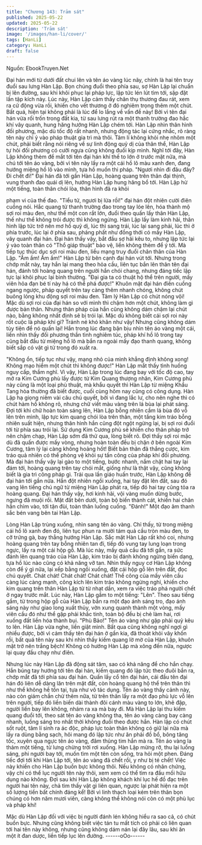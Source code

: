 ```yaml
---
title: "Chương 143: Trảm sát"
published: 2025-05-22
updated: 2025-05-22
description: 'Trảm sát'
image: '/images/han-li/cover/'
tags: [HanLi]
category: HanLi
draft: false
---
```


Nguồn: EbookTruyen.Net

Đại hán mới từ dưới đất chui lên và tên áo vàng lúc nãy, chính là
hai tên truy đuổi sau lưng Hàn Lập.
Bọn chúng đuổi theo phía sau, sợ Hàn Lập lại chuẩn bị lên
đường, sau khi khôi phục lại pháp lực, lập tức lén lút tìm tới, sặp
đặt lần tập kích này.
Lúc này, Hàn Lập cảm thấy chân thụ thương đau rát, xem ra cử
động vừa rồi, khiến cho vết thương ở đó nghiêm trọng thêm một
chút.
Bất quá, hiện tại không phải là lúc để lo lắng về vấn đề này! Bởi vì
tên đại hán vừa rối trốn trong đất kia, từ sau lưng rút ra một thanh
trường đao hắc khí vây quanh, hung hăng hướng Hàn Lập chém
tới.
Hàn Lập nhìn thân hình đối phương, mặc dù tốc độ rất nhanh,
nhưng động tác lại cứng nhắc, rõ ràng tên này chỉ ỷ vào pháp
thuật gia trì mà thôi. Tâm lí không khỏi nhẹ nhõm một chút, phải
biết rằng nói riêng về sự linh động quỷ dị của thân thể, Hàn Lập
tự hỏi đối phương có cưỡi ngựa cũng không đuổi kịp mình.
Nghĩ tới đây, Hàn Lập không thèm để mắt tới tên đại hán khí thế
to lớn ở trước mặt nữa, mà chú tới tên áo vàng, bởi vì tên này lấy
ra một cái hồ lô màu xanh đen, đang hướng miệng hồ lô vào
mình, tựa hồ muốn thi pháp.
"Ngươi nhìn đi đâu đây? Đi chết đi!"
Đại hán đã tới gần Hàn Lập, hoàng quang trên thân đại thịnh,
vung thanh đao quái dị lên, hướng Hàn Lập hung hăng bổ tới.
Hàn Lập hừ một tiếng, toàn thân chói lòa, thân hình đã ra khỏi

phạm vi của thế đao.
"Tiểu tử, ngươi bị lừa rồi!" đại hán đột nhiên cười điên cuồng nói.
Hắc quang từ thanh trường đao trong tay lóe lên, hóa thành mộ
sợi roi màu đen, như thể một con rắt lớn, đuổi theo quấn lấy thân
Hàn Lập, thế như thể không trói được thì không ngừng.
Hàn Lập lấy làm kinh hãi, thân hình lập tức trở nên mơ hồ quỷ dị,
lúc thì sang trái, lúc lại sang phải, lúc thì ở phía trước, lúc lại ở
phía sau, phảng phất như đồng thới có mấy Hàn Lập, vây quanh
đại hán.
Đại hán thấy vậy, bắt đầu sợ hãi kêu to, nhưng lập tức lại ỷ vào
toàn thân có "Thổ giáp thuật" bảo vệ, liền không thèm để ý tới. Mà
tiếp tục thúc dục sợi roi màu đen, liều mạng truy đuổi chân thân
của Hàn Lập.
"Ầm ầm! Ầm ầm!" Hàn Lập từ bên cạnh đại hán vút tới. Nhưng
trong chớp mắt này, tay hắn lại mang theo hỏa cầu, liên tục bắn
lên thân tên đại hán, đánh tới hoàng quang trên người hắn chói
chang, nhưng đáng tiếc lập tực lại khôi phục lại bình thường.
"Đại gia ta có thuật hộ thể trên người, mấy viên hỏa đạn bé tí này
há có thể phá được!" Khuôn mặt đại hán điên cuồng ngang
ngược, pháp quyết trên tay càng thêm nhanh chóng, không chút
buông lỏng khu động sợi roi màu đen.
Tâm lý Hàn Lập có chút nóng vội! Mặc dù sợi roi của đại hán so
với mình thì chậm hơn một chút, không làm gì được bản thân.
Nhưng thân pháp của hắn cũng không dám chậm lại chút nào,
bằng không nhất định sẽ bị trói lại. Mặc dù không biết cái sợi roi
này rốt cuộc là pháp khí gì? Tránh né khó khăn như vậy! Nhưng
cũng không dám tùy tiện để nó quấn lại!
Hắn trong lúc đang bận bịu nhìn tên áo vàng một cái, liền nhìn
thấy đối phương thần tình nghiêm túc, pháp khí hồ lô trong tay
cũng bắt đầu từ miệng hồ lô mà bắn ra ngoài mấy đạo thanh
quang, không biết sắp có vật gì từ trong đó xuất ra.

"Không ổn, tiếp tục như vậy, mạng nhỏ của mình khẳng định
không xong! Không mạo hiểm một chút thì không được!" Hàn Lập
mắt thấy tình huống nguy cấp, thầm nghĩ.
Vì vậy, Hàn Lập trong lúc đang bay với tốc độ cao, tay mở ra Kim
Cương phù lấy được từ Kim Quang thượng nhân, Kim Cương
phù này cũng là một loại phù thuật, mà khẩu quyết thì Hàn Lập từ
miệng Khẩu Tang hòa thường đã biết được, cuối cùng hôm nay
cũng có công dụng.
Hàn Lập hạ giọng niêm vài câu chú quyết, bởi vì đang lắc lư, cho
nên nghe thì có chút hàm hồ không rõ, nhưng chữ viết màu vàng
trên lá bùa lại phát sáng. Đợi tới khi chữ hoàn toàn sáng lên, Hàn
Lập bỗng nhiên cầm lá bùa đó vỗ lên trên mình, lập tực kim
quang chói lòa trên thân, một tầng kim tráo bỗng nhiên suất hiện,
nhưng thân hình hắn cũng đột ngột ngừng lại, bị sợi roi đuổi tới từ
phía sau trói lại.
Sử dụng Kim Cương phù sẽ khiến cho thân pháp trở nên chậm
chạp, Hàn Lập sớm đã thử qua, lòng biết rõ. Đợi thấy sợi roi mặc
dù đã quấn được mấy vòng, nhưng hoàn toàn đều bị chặn ở bên
ngoài Kim Cương, tâm lý lại càng không hoảng hốt! Biết bản thân
đã thắng cược, kim tráo quả nhiên có thể phòng vệ khỏi sự tấn
công của pháp khí đối phương.
Mà đại hán thấy vậy lại gào to một tiếng, bước nhanh, nắm chặt
hai tay lại đám tới, hoàng quang trên tay chói mắt, giống như là
thật vậy, cũng không biết là gia trì công pháp gì.
Trải qua lần giáo huấn trước, Hàn Lập không để đại hán tới gần
nữa. Hắn đột nhiên ngồi xuống, hai tay đặt lên đất, sau đó vang
lên tiếng chú ngữ từ miệng Hàn Lập phát ra, tiếp đó hai tay cũng
tỏa ra hoàng quang.
Đại hán thấy vậy, hơi kinh hãi, vội vàng muốn dừng bước, ngưng
đã muội rồi. Mặt đất bên dưới, toàn bộ biến thành cát, khiến hai
chân hắn chìm vào, tới tận đùi, toàn thân luống cuống.
"Đánh!" Một đạo âm thanh sắc bén vang bên tai Hàn Lập.

Lòng Hàn Lập trùng xuống, nhìn sang tên áo vàng.
Chỉ thấy, từ trong miệng cái hồ lô xanh đen đó, liên tục phun ra
mười tám quả cầu tròn màu đen, to cỡ trứng gà, bay thẳng
hướng Hàn Lập.
Sắc mặt Hàn Lập rất khó coi, nhưng hoàng quang trên tay bỗng
nhiên tan đi, tiếp đó vung tay lung loạn trong ngực, lấy ra một cái
hộp gỗ.
Mà lúc này, mấy quả cầu đã tới gần, ra sức đánh lên quang tráo
của Hàn Lập, kim tráo bị đánh không ngừng biến dạng, tựa hồ lúc
nào cũng có khả năng vỡ tan.
Nhìn thấy nguy cơ Hàn Lập không còn để ý gì nữa, lại xếp bằng
ngồi xuống, đặt cái hộp gỗ lên trên đất, đọc chú quyết.
Chát chát! Chát chát! Chát chát! Thế công của mấy viên cầu càng
lúc càng mạnh, công kích lên kim tráo không ngừng nghỉ, khiến
cho kim quang trên thân Hàn Lập từ từ nhạt dần, xem ra việc tráo
phá người chết ở ngay trước mắt.
Lúc này, Hàn Lập gầm to một tiếng:
"Lên".
Theo sau tiếng gầm, từ trong hộp gỗ của Hàn Lập bắn ra một đạo
ánh sáng tro, đạo ánh sáng này như giao long xuất thủy, vờn
xung quanh thành một vòng, mấy viên cầu đó như thể gặp phải
khắc tinh, toàn bộ đều bị chẻ làm hai, rơi xuống đất liền hóa thành
bụi.
"Phù Bảo!" Tên áo vàng như gặp phải quỷ kêu to lên.
Hàn Lập vừa nghe, liền giật mình. Bất qua cũng không nghĩ ngợi
gì nhiều được, bởi vì cảm thấy tên đại hán ở gần kia, đã thoát
khỏi vây khốn rồi, bất quá tên này sau khi nhìn thấy kiếm quang
lờ mờ của Hàn Lập, khuôn mặt trở nên trắng bệch! Không có
hướng Hàn Lập mà xông đến nữa, ngược lại quay đầu chạy như
điên.

Nhưng lúc này Hàn Lập đã động sát tâm, sao có khả năng để cho
hắn chạy. Hắn búng tay hướng tới tên đại hán, kiếm quang đó lập
tức theo đuôi bắn ra, chớp mắt đã tới phía sau đại hán.
Quấn lấy cổ tên đại hán, cái đầu tên đại hán đó liên dễ dàng lăn
trên mặt đất, còn hoàng quang hộ thể trên thân thì như thể không
hề tồn tại, tựa như vô tác dụng.
Tên áo vàng thấy cảnh này, nào còn giám chần chừ thêm nữa, từ
trên thân lấy ra một đạo phù lực vỗ lên trên người, tiếp đó liền
biến dài thành đôi cánh màu vàng to lớn, khẽ đập, người liền bay
lên không, nhám ra xa mà bay đi.
Mà Hàn Lập lại thu kiếm quang đuổi tới, theo sát tên áo vàng
không tha, tên áo vàng càng bay càng nhanh, luồng sáng tro nhất
thời không đuổi theo được hắn.
Hàn lập có chút sốt ruột, tâm lí sinh ra ác độc, pháp lực toàn thân
không có giữ lại nữa mà lấy ra dùng bằng sạch, hôi mang đó lập
tức như ăn phải đồ bổ, bông tăng tốc, xuyên qua ngực tên áo
vàng, đâm thủng tim hắn mà ra.
Tên áo vàng la thảm một tiếng, từ lưng chừng trời rơi xuống.
Hàn Lập mừng rỡ, thu lại luồng sáng, phi người bay tới, muốn tìm
một tên còn sống, tra hỏi một phen.
Đáng tiếc đợi tới khi Hàn Lập tới, tên áo vàng đã chết rồi, y như bị
té chết! Việc này khiến cho Hàn Lập buồn bực không thôi.
Nếu không có nhân chứng, vậy chỉ có thể lục người tên này thôi,
xem xem có thể tìm ra đầu mối hữu dụng nào không.
Đợi sau khi Hàn Lập không khách khí lục hế đồ đạc trên người
hai tên này, chả tìm thấy vật gì liên quan, ngược lại phát hiện ra
một số lượng tiền bất chính đáng kể! Bởi vì linh thạch loại kém
trên thân bọn chúng có hơn năm mươi viên, càng không thể
không nói còn có một phù lục và pháp khí!

Mặc dù Hàn Lập đối với việc bị người đánh lén không hiểu ra sao
cả, có chút buồn bực. Nhưng cũng không biết việc tán tu mất tích
có phải có liên quan tới hai tên này không, nhưng cũng không
dám nán lại đây lâu, sau khi ăn một ít đan dược, liền tiếp lục lên
đường.
------oOo------
